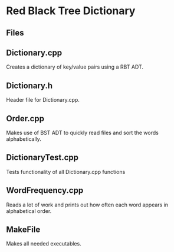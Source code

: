 # Red Black Tree Dictionary


## Files

## Dictionary.cpp
Creates a dictionary of key/value pairs using a RBT ADT.


## Dictionary.h
Header file for Dictionary.cpp.

## Order.cpp
Makes use of BST ADT to quickly read files and sort the words alphabetically.

## DictionaryTest.cpp
Tests functionality of all Dictionary.cpp functions

## WordFrequency.cpp
Reads a lot of work and prints out how often each word appears in alphabetical order.

## MakeFile
Makes all needed executables.